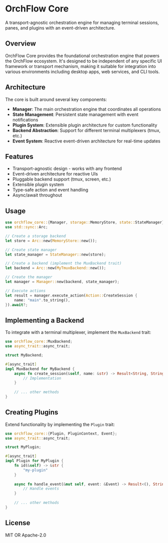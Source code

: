 # OrchFlow Core

A transport-agnostic orchestration engine for managing terminal sessions, panes, and plugins with an event-driven architecture.

## Overview

OrchFlow Core provides the foundational orchestration engine that powers the OrchFlow ecosystem. It's designed to be independent of any specific UI framework or transport mechanism, making it suitable for integration into various environments including desktop apps, web services, and CLI tools.

## Architecture

The core is built around several key components:

- **Manager**: The main orchestration engine that coordinates all operations
- **State Management**: Persistent state management with event notifications
- **Plugin System**: Extensible plugin architecture for custom functionality
- **Backend Abstraction**: Support for different terminal multiplexers (tmux, etc.)
- **Event System**: Reactive event-driven architecture for real-time updates

## Features

- Transport-agnostic design - works with any frontend
- Event-driven architecture for reactive UIs
- Pluggable backend support (tmux, screen, etc.)
- Extensible plugin system
- Type-safe action and event handling
- Async/await throughout

## Usage

```rust
use orchflow_core::{Manager, storage::MemoryStore, state::StateManager};
use std::sync::Arc;

// Create a storage backend
let store = Arc::new(MemoryStore::new());

// Create state manager
let state_manager = StateManager::new(store);

// Create a backend (implement the MuxBackend trait)
let backend = Arc::new(MyTmuxBackend::new());

// Create the manager
let manager = Manager::new(backend, state_manager);

// Execute actions
let result = manager.execute_action(Action::CreateSession {
    name: "main".to_string(),
}).await?;
```

## Implementing a Backend

To integrate with a terminal multiplexer, implement the `MuxBackend` trait:

```rust
use orchflow_core::MuxBackend;
use async_trait::async_trait;

struct MyBackend;

#[async_trait]
impl MuxBackend for MyBackend {
    async fn create_session(&self, name: &str) -> Result<String, String> {
        // Implementation
    }
    
    // ... other methods
}
```

## Creating Plugins

Extend functionality by implementing the `Plugin` trait:

```rust
use orchflow_core::{Plugin, PluginContext, Event};
use async_trait::async_trait;

struct MyPlugin;

#[async_trait]
impl Plugin for MyPlugin {
    fn id(&self) -> &str {
        "my-plugin"
    }
    
    async fn handle_event(&mut self, event: &Event) -> Result<(), String> {
        // Handle events
    }
    
    // ... other methods
}
```

## License

MIT OR Apache-2.0
